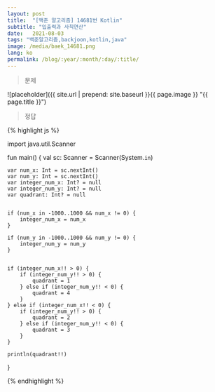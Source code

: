 ```yaml
---
layout: post
title:  "[백준 알고리즘] 14681번 Kotlin"
subtitle: "입출력과 사칙연산"
date:   2021-08-03
tags: "백준알고리즘,backjoon,kotlin,java"
image: /media/baek_14681.png
lang: ko
permalink: /blog/:year/:month/:day/:title/
---
```

> 문제

![placeholder]({{ site.url | prepend: site.baseurl }}{{ page.image }} "{{ page.title }}")

> 정답

{% highlight js %}

import java.util.Scanner

fun main() {
    val sc: Scanner = Scanner(System.`in`)

    var num_x: Int = sc.nextInt()
    var num_y: Int = sc.nextInt()
    var integer_num_x: Int? = null
    var integer_num_y: Int? = null
    var quadrant: Int? = null


    if (num_x in -1000..1000 && num_x != 0) {
        integer_num_x = num_x
    }

    if (num_y in -1000..1000 && num_y != 0) {
        integer_num_y = num_y
    }


    if (integer_num_x!! > 0) {
        if (integer_num_y!! > 0) {
            quadrant = 1
        } else if (integer_num_y!! < 0) {
            quadrant = 4
        }
    } else if (integer_num_x!! < 0) {
        if (integer_num_y!! > 0) {
            quadrant = 2
        } else if (integer_num_y!! < 0) {
            quadrant = 3
        }
    }

    println(quadrant!!)

}


{% endhighlight %}
